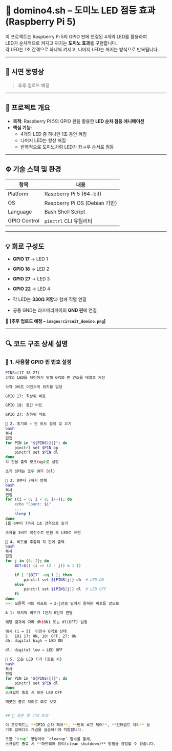 # 🔁 domino4.sh – 도미노 LED 점등 효과 (Raspberry Pi 5)

이 프로젝트는 Raspberry Pi 5의 GPIO 핀에 연결된 4개의 LED를 활용하여  
LED가 순차적으로 켜지고 꺼지는 **도미노 효과**를 구현합니다.  
각 LED는 1초 간격으로 하나씩 켜지고, 나머지 LED는 꺼지는 방식으로 반복됩니다.

---

## 🔴 시연 동영상  
> 추후 업로드 예정

---

## 📌 프로젝트 개요

- **목적**: Raspberry Pi 5의 GPIO 핀을 활용한 **LED 순차 점등 애니메이션**
- **핵심 기능**:
  - 4개의 LED 중 하나만 1초 동안 켜짐
  - 나머지 LED는 항상 꺼짐
  - 반복적으로 도미노처럼 LED가 좌→우 순서로 점등

---

## ⚙️ 기술 스택 및 환경

| 항목             | 내용                            |
|------------------|---------------------------------|
| Platform         | Raspberry Pi 5 (64-bit)         |
| OS               | Raspberry Pi OS (Debian 기반)   |
| Language         | Bash Shell Script               |
| GPIO Control     | `pinctrl` CLI 유틸리티          |

---

## 💡 회로 구성도


- **GPIO 17** → LED 1
- **GPIO 18** → LED 2  
- **GPIO 27** → LED 3  
- **GPIO 22** → LED 4  

- 각 LED는 **330Ω 저항**과 함께 직렬 연결
- 공통 GND는 라즈베리파이의 **GND 핀**에 연결

📸 **[추후 업로드 예정 – `images/circuit_domino.png`]**

---

## 🔍 코드 구조 상세 설명

### 🔹 1. 사용할 GPIO 핀 번호 설정

```bash
PINS=(17 18 27)
3개의 LED를 제어하기 위해 GPIO 핀 번호를 배열로 저장

각각 3비트 이진수의 위치를 담당

GPIO 17: 최상위 비트

GPIO 18: 중간 비트

GPIO 27: 최하위 비트

🔹 2. 초기화 – 핀 모드 설정 및 끄기
bash
복사
편집
for PIN in "${PINS[@]}"; do
    pinctrl set $PIN op
    pinctrl set $PIN dl
done
각 핀을 출력 모드(op)로 설정

초기 상태는 모두 OFF (dl)

🔹 3. 0부터 7까지 반복
bash
복사
편집
for ((i = 0; i < 8; i++)); do
    echo "Count: $i"
    ...
    sleep 1
done
i를 0부터 7까지 1초 간격으로 증가

숫자를 3비트 이진수로 변환 후 LED로 표현

🔹 4. 비트를 추출해 각 핀에 출력
bash
복사
편집
for j in {0..2}; do
    BIT=$(( (i >> (2 - j)) & 1 ))

    if [ "$BIT" -eq 1 ]; then  
        pinctrl set ${PINS[j]} dh  # LED ON  
    else  
        pinctrl set ${PINS[j]} dl  # LED OFF  
    fi  
done
>>: 오른쪽 비트 쉬프트 → 2-j만큼 밀어서 원하는 비트를 앞으로

& 1: 마지막 비트가 1인지 0인지 판별

해당 결과에 따라 dh(ON) 또는 dl(OFF) 설정

예시 (i = 5)	이진수	GPIO 상태
5	101	17: ON, 18: OFF, 27: ON
dh: digital high → LED ON

dl: digital low → LED OFF

🔹 5. 모든 LED 끄기 (종료 시)
bash
복사
편집
for PIN in "${PINS[@]}"; do
    pinctrl set $PIN dl
done
스크립트 종료 시 모든 LED OFF

깨끗한 종료 처리로 회로 보호


## 🧾 결론 및 기대 효과

이 프로젝트는 **GPIO 순차 제어**, **반복 루프 제어**, **인터럽트 처리** 등  
기초 임베디드 개념을 실습하기에 적합합니다.

또한 `trap` 명령어와 `cleanup` 함수를 통해,  
스크립트 종료 시 **하드웨어 정리(clean shutdown)** 방법을 경험할 수 있습니다.

